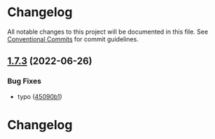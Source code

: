# Changelog

All notable changes to this project will be documented in this file. See [Conventional Commits](https://conventionalcommits.org) for commit guidelines.

## [1.7.3](https://github.com/felix-berlin/sassy-scss/compare/v1.7.2...v1.7.3) (2022-06-26)


### Bug Fixes

* typo ([45090b1](https://github.com/felix-berlin/sassy-scss/commit/45090b1acd634effd62b088efe74e6215412d2ff))

# Changelog

